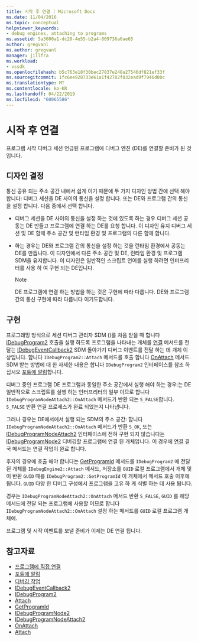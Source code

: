 ```yaml
---
title: 시작 후 연결 | Microsoft Docs
ms.date: 11/04/2016
ms.topic: conceptual
helpviewer_keywords:
- debug engines, attaching to programs
ms.assetid: 5a3600a1-dc20-4e55-b2a4-809736a6ae65
author: gregvanl
ms.author: gregvanl
manager: jillfra
ms.workload:
- vssdk
ms.openlocfilehash: b5c763e18f30bec27837e248a27546df821ef33f
ms.sourcegitcommit: 1fc6ee928733e61a1f42782f832ead9f7946d00c
ms.translationtype: MT
ms.contentlocale: ko-KR
ms.lasthandoff: 04/22/2019
ms.locfileid: "60065586"
---
```

# <a name="attach-after-a-launch"></a>시작 후 연결
프로그램 시작 디버그 세션 언급된 프로그램에 디버그 엔진 (DE)를 연결할 준비가 된 것입니다.

## <a name="design-decisions"></a>디자인 결정
 통신 공유 되는 주소 공간 내에서 쉽게 이기 때문에 두 가지 디자인 방법 간에 선택 해야 합니다: 디버그 세션을 DE 사이의 통신을 설정 합니다. 또는 DE와 프로그램 간의 통신을 설정 합니다. 다음 중에서 선택 합니다.

- 디버그 세션을 DE 사이의 통신을 설정 하는 것에 있도록 하는 경우 디버그 세션 공동는 DE 만들고 프로그램에 연결 하는 DE를 요청 합니다. 이 디자인 유지 디버그 세션 및 DE 함께 주소 공간 및 런타임 환경 및 프로그램의 다른 함께 합니다.

- 하는 경우는 DE와 프로그램 간의 통신을 설정 하는 것을 런타임 환경에서 공동는 DE를 만듭니다. 이 디자인에서 다른 주소 공간 및 DE, 런타임 환경 및 프로그램 SDM을 유지합니다. 이 디자인은 일반적인 스크립트 언어를 실행 하려면 인터프리터를 사용 하 여 구현 되는 DE입니다.

    > [!NOTE]
    >  DE 프로그램에 연결 하는 방법을 하는 것은 구현에 따라 다릅니다. DE와 프로그램 간의 통신 구현에 따라 다릅니다 이기도합니다.

## <a name="implementation"></a>구현
 프로그래밍 방식으로 세션 디버그 관리자 SDM ()를 처음 받을 때 합니다 [IDebugProgram2](../../extensibility/debugger/reference/idebugprogram2.md) 호출을 실행 하도록 프로그램을 나타내는 개체를 [연결](../../extensibility/debugger/reference/idebugprogram2-attach.md) 메서드를 전달는 [ IDebugEventCallback2](../../extensibility/debugger/reference/idebugeventcallback2.md) SDM 돌아가기 디버그 이벤트를 전달 하는 데 개체 이상입니다. 합니다 `IDebugProgram2::Attach` 메서드를 호출 합니다 [OnAttach](../../extensibility/debugger/reference/idebugprogramnodeattach2-onattach.md) 메서드. SDM 받는 방법에 대 한 자세한 내용은 합니다 `IDebugProgram2` 인터페이스를 참조 하십시오 [포트에 알림](../../extensibility/debugger/notifying-the-port.md)합니다.

 디버그 중인 프로그램 DE 프로그램과 동일한 주소 공간에서 실행 해야 하는 경우:는 DE 일반적으로 스크립트를 실행 하는 인터프리터의 일부 이므로 합니다 `IDebugProgramNodeAttach2::OnAttach` 메서드가 반환 되는 `S_FALSE`합니다. `S_FALSE` 반환 연결 프로세스가 완료 되었는지 나타냅니다.

 그러나 경우는 DE에서에서 실행 되는 SDM의 주소 공간: 합니다 `IDebugProgramNodeAttach2::OnAttach` 메서드가 반환 `S_OK`, 또는 [IDebugProgramNodeAttach2](../../extensibility/debugger/reference/idebugprogramnodeattach2.md) 인터페이스에 전혀 구현 되지 않습니다는 [IDebugProgramNode2](../../extensibility/debugger/reference/idebugprogramnode2.md) 디버깅할 프로그램에 연결 된 개체입니다. 이 경우에 [연결](../../extensibility/debugger/reference/idebugengine2-attach.md) 결국 메서드는 연결 작업이 완료 합니다.

 후자의 경우에 호출 해야 합니다는 [GetProgramId](../../extensibility/debugger/reference/idebugprogram2-getprogramid.md) 메서드를 `IDebugProgram2` 에 전달 된 개체를 `IDebugEngine2::Attach` 메서드, 저장소를 `GUID` 로컬 프로그램에서 개체 및이 반환 `GUID` 때를 `IDebugProgram2::GetProgramId` 이 개체에서 메서드 호출 이후에 됩니다. `GUID` 다양 한 디버그 구성에서 프로그램을 고유 하 게 식별 하는 데 사용 됩니다.

 경우는 `IDebugProgramNodeAttach2::OnAttach` 메서드 반환 `S_FALSE`, `GUID` 를 해당 메서드에 전달 되는 프로그램에 사용할 이므로 합니다 `IDebugProgramNodeAttach2::OnAttach` 설정 하는 메서드를 `GUID` 로컬 프로그램 개체에.

 프로그램 및 시작 이벤트를 보낼 준비가 이제는 DE 연결 됩니다.

## <a name="see-also"></a>참고자료
- [프로그램에 직접 연결](../../extensibility/debugger/attaching-directly-to-a-program.md)
- [포트에 알림](../../extensibility/debugger/notifying-the-port.md)
- [디버깅 작업](../../extensibility/debugger/debugging-tasks.md)
- [IDebugEventCallback2](../../extensibility/debugger/reference/idebugeventcallback2.md)
- [IDebugProgram2](../../extensibility/debugger/reference/idebugprogram2.md)
- [Attach](../../extensibility/debugger/reference/idebugprogram2-attach.md)
- [GetProgramId](../../extensibility/debugger/reference/idebugprogram2-getprogramid.md)
- [IDebugProgramNode2](../../extensibility/debugger/reference/idebugprogramnode2.md)
- [IDebugProgramNodeAttach2](../../extensibility/debugger/reference/idebugprogramnodeattach2.md)
- [OnAttach](../../extensibility/debugger/reference/idebugprogramnodeattach2-onattach.md)
- [Attach](../../extensibility/debugger/reference/idebugengine2-attach.md)